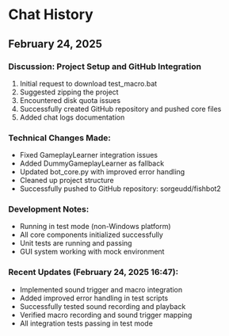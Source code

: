 # Chat History

## February 24, 2025

### Discussion: Project Setup and GitHub Integration

1. Initial request to download test_macro.bat
2. Suggested zipping the project
3. Encountered disk quota issues
4. Successfully created GitHub repository and pushed core files
5. Added chat logs documentation

### Technical Changes Made:
- Fixed GameplayLearner integration issues
- Added DummyGameplayLearner as fallback
- Updated bot_core.py with improved error handling
- Cleaned up project structure
- Successfully pushed to GitHub repository: sorgeudd/fishbot2

### Development Notes:
- Running in test mode (non-Windows platform)
- All core components initialized successfully
- Unit tests are running and passing
- GUI system working with mock environment

### Recent Updates (February 24, 2025 16:47):
- Implemented sound trigger and macro integration
- Added improved error handling in test scripts
- Successfully tested sound recording and playback
- Verified macro recording and sound trigger mapping
- All integration tests passing in test mode